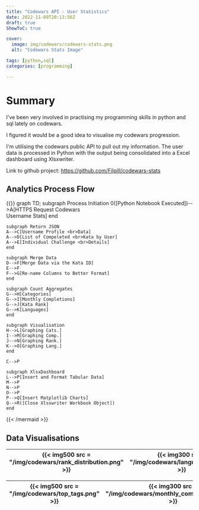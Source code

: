 ```yaml
---
title: "Codewars API - User Statistics"
date: 2022-11-09T20:13:56Z
draft: true
ShowToC: true

cover:
  image: img/codewars/codewars-stats.png
  alt: "Codewars Stats Image"

tags: [python,sql]
categories: [programming]

---
```


# Summary

I've been very involved in practising my programming skills in python and sql lately on codewars.

I figured it would be a good idea to visualise my codewars progression.

I'm utilising the codewars public API to pull out my information. The user data is processed in Python with the output being consolidated into a Excel dashboard using Xlsxwriter.

Link to github project: https://github.com/Filpill/codewars-stats

## Analytics Process Flow

{{<mermaid>}}
graph TD;
    subgraph Process Initiation
    0([Python Notebook Executed])-->A[HTTPS Request Codewars <br>Username Stats]
    end

    subgraph Return JSON
    A-->C[Username Profile <br>Data]
    A-->D[List of Compeleted <br>Kata by User]
    A-->E[Individual Challenge <br>Details]
    end

    subgraph Merge Data
    D-->F[Merge Data via the Kata ID]
    E-->F
    F-->G[Re-name Columns to Better Format]
    end

    subgraph Count Aggregates
    G-->H[Categories]
    G-->I[Monthly Completions]
    G-->J[Kata Rank]
    G-->K[Languages]
    end

    subgraph Visualisation
    H-->L[Graphing Cats.]
    I-->M[Graphing Comp.]
    J-->N[Graphing Rank.]
    K-->O[Graphing Lang.]
    end

    C-->P

    subgraph XlsxDashboard
    L-->P[Insert and Format Tabular Data]
    M-->P
    N-->P
    O-->P
    P-->Q[Insert Matplotlib Charts]
    Q-->R([Close Xlsxwriter Workbook Object])
    end
{{< /mermaid >}}

## Data Visualisations

 {{< img500 src = "/img/codewars/rank_distribution.png" >}}  | {{< img300 src = "/img/codewars/language_pie.png" >}}
| :--------: | :----------: |

 {{< img500 src = "/img/codewars/top_tags.png" >}} | {{< img300 src = "/img/codewars/monthly_complete_barh.png" >}}
| :--------: | :----------: |